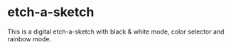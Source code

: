# etch-a-sketch

This is a digital etch-a-sketch with black & white mode, color selector and rainbow mode.
